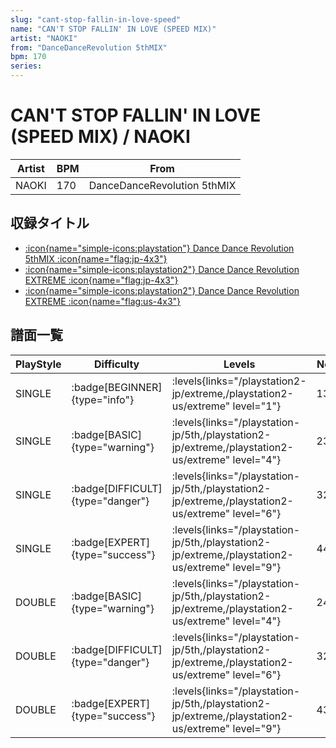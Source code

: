 ```yaml
---
slug: "cant-stop-fallin-in-love-speed"
name: "CAN'T STOP FALLIN' IN LOVE (SPEED MIX)"
artist: "NAOKI"
from: "DanceDanceRevolution 5thMIX"
bpm: 170
series:
---
```


# CAN'T STOP FALLIN' IN LOVE (SPEED MIX) / NAOKI

|Artist|BPM|From|
|------|---|----|
|NAOKI|170|DanceDanceRevolution 5thMIX|

## 収録タイトル

- [:icon{name="simple-icons:playstation"} Dance Dance Revolution 5thMIX :icon{name="flag:jp-4x3"}](/playstation-jp/5th)
- [:icon{name="simple-icons:playstation2"} Dance Dance Revolution EXTREME :icon{name="flag:jp-4x3"}](/playstation2-jp/extreme)
- [:icon{name="simple-icons:playstation2"} Dance Dance Revolution EXTREME :icon{name="flag:us-4x3"}](/playstation2-us/extreme)

## 譜面一覧

|PlayStyle|Difficulty|Levels|Notes|Movie|
|---------|----------|------|-----|-----|
|SINGLE| :badge[BEGINNER]{type="info"}| :levels{links="/playstation2-jp/extreme,/playstation2-us/extreme" level="1"}|133/0||
|SINGLE| :badge[BASIC]{type="warning"}| :levels{links="/playstation-jp/5th,/playstation2-jp/extreme,/playstation2-us/extreme" level="4"}|238/0||
|SINGLE| :badge[DIFFICULT]{type="danger"}| :levels{links="/playstation-jp/5th,/playstation2-jp/extreme,/playstation2-us/extreme" level="6"}|321/0||
|SINGLE| :badge[EXPERT]{type="success"}| :levels{links="/playstation-jp/5th,/playstation2-jp/extreme,/playstation2-us/extreme" level="9"}|443/0||
|DOUBLE| :badge[BASIC]{type="warning"}| :levels{links="/playstation-jp/5th,/playstation2-jp/extreme,/playstation2-us/extreme" level="4"}|241/0||
|DOUBLE| :badge[DIFFICULT]{type="danger"}| :levels{links="/playstation-jp/5th,/playstation2-jp/extreme,/playstation2-us/extreme" level="6"}|323/0||
|DOUBLE| :badge[EXPERT]{type="success"}| :levels{links="/playstation-jp/5th,/playstation2-jp/extreme,/playstation2-us/extreme" level="9"}|432/0||
